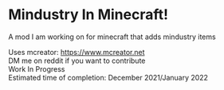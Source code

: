 # Mindustry In Minecraft!

A mod I am working on for minecraft that adds mindustry items  

Uses mcreator: https://www.mcreator.net  
DM me on reddit if you want to contribute  
Work In Progress  
Estimated time of completion: December 2021/January 2022
